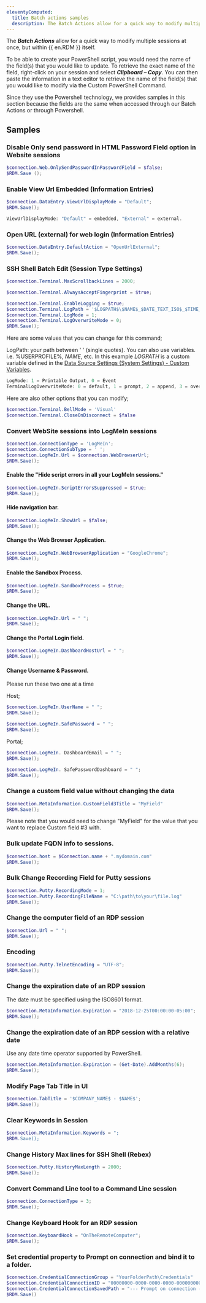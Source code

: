 ```yaml
---
eleventyComputed:
  title: Batch actions samples
  description: The Batch Actions allow for a quick way to modify multiple sessions at once, but within {{ en.RDM }} itself.  
---
```

The ***Batch Actions*** allow for a quick way to modify multiple sessions at once, but within {{ en.RDM }} itself.  

To be able to create your PowerShell script, you would need the name of the field(s) that you would like to update. To retrieve the exact name of the field, right-click on your session and select ***Clipboard – Copy***. You can then paste the information in a text editor to retrieve the name of the field(s) that you would like to modify via the Custom PowerShell Command.  

Since they use the Powershell technology, we provides samples in this section because the fields are the same when accessed through our Batch Actions or through Powershell.

## Samples

### Disable Only send password in HTML Password Field option in Website sessions
```powershell
$connection.Web.OnlySendPasswordInPasswordField = $false;
$RDM.Save ();
```

### Enable View Url Embedded (Information Entries)
```powershell
$connection.DataEntry.ViewUrlDisplayMode = "Default";
$RDM.Save();
```
```powershell
ViewUrlDisplayMode: "Default" = embedded, "External" = external.
```

### Open URL (external) for web login (Information Entries)
```powershell
$connection.DataEntry.DefaultAction = "OpenUrlExternal";
$RDM.Save();
```

### SSH Shell Batch Edit (Session Type Settings)
```powershell
$connection.Terminal.MaxScrollbackLines = 2000;

$connection.Terminal.AlwaysAcceptFingerprint = $true;

$connection.Terminal.EnableLogging = $true;
$connection.Terminal.LogPath = '$LOGPATH$\$NAME$_$DATE_TEXT_ISO$_$TIME_TEXT_ISO$.log';
$connection.Terminal.LogMode = 1;
$connection.Terminal.LogOverwriteMode = 0;
$RDM.Save();
```

Here are some values that you can change for this command;  

LogPath: your path between ' ' (single quotes). You can also use variables. i.e. %USERPROFILE%, $NAME$, etc. In this example $LOGPATH$ is a custom variable defined in the [Data Source Settings (System Settings) - Custom Variables](/rdm/windows/commands/administration/settings/system-settings/application/).

```powershell
LogMode: 1 = Printable Output, 0 = Event
TerminalLogOverwriteMode: 0 = default, 1 = prompt, 2 = append, 3 = overwrite
```

Here are also other options that you can modify;

```powershell
$connection.Terminal.BellMode = 'Visual'
$connection.Terminal.CloseOnDisconnect = $false
```

### Convert WebSite sessions into LogMeIn sessions
```powershell
$connection.ConnectionType = 'LogMeIn';
$connection.ConnectionSubType = ' ';
$connection.LogMeIn.Url = $connection.WebBrowserUrl;
$RDM.Save();
```

#### Enable the "Hide script errors in all your LogMeIn sessions."
```powershell
$connection.LogMeIn.ScriptErrorsSuppressed = $true;
$RDM.Save();
```

#### Hide navigation bar.
```powershell
$connection.LogMeIn.ShowUrl = $false;
$RDM.Save();
```

#### Change the Web Browser Application.
```powershell
$connection.LogMeIn.WebBrowserApplication = "GoogleChrome";
$RDM.Save();
```

#### Enable the Sandbox Process.
```powershell
$connection.LogMeIn.SandboxProcess = $true;
$RDM.Save();
```

#### Change the URL.
```powershell
$connection.LogMeIn.Url = " ";
$RDM.Save();
```

#### Change the Portal Login field.
```powershell
$connection.LogMeIn.DashboardHostUrl = " ";
$RDM.Save();
```

#### Change Username & Password.
Please run these two one at a time

Host;

```powershell
$connection.LogMeIn.UserName = " ";
$RDM.Save();
```
```powershell
$connection.LogMeIn.SafePassword = " ";
$RDM.Save();
```

Portal;

```powershell
$connection.LogMeIn. DashboardEmail = " ";
$RDM.Save();
```
```powershell
$connection.LogMeIn. SafePasswordDashboard = " ";
$RDM.Save();
```

### Change a custom field value without changing the data
```powershell
$connection.MetaInformation.CustomField3Title = "MyField"
$RDM.Save();
```
Please note that you would need to change "MyField" for the value that you want to replace Custom field #3 with.

### Bulk update FQDN info to sessions.
```powershell
$connection.host = $Connection.name + ".mydomain.com"
$RDM.Save();
```

### Bulk Change Recording Field for Putty sessions
```powershell
$connection.Putty.RecordingMode = 1;
$connection.Putty.RecordingFileName = "C:\path\to\your\file.log"
$RDM.Save();
```

### Change the computer field of an RDP session
```powershell
$connection.Url = " ";
$RDM.Save();
```

### Encoding
```powershell
$connection.Putty.TelnetEncoding = "UTF-8";
$RDM.Save();
```

### Change the expiration date of an RDP session
The date must be specified using the ISO8601 format.  

```powershell
$connection.MetaInformation.Expiration = "2018-12-25T00:00:00-05:00";
$RDM.Save();
```

### Change the expiration date of an RDP session with a relative date
Use any date time operator supported by PowerShell.  

```powershell
$connection.MetaInformation.Expiration = (Get-Date).AddMonths(6);
$RDM.Save();
```

### Modify Page Tab Title in UI
```powershell
$connection.TabTitle = '$COMPANY_NAME$ - $NAME$';
$RDM.Save();
```

### Clear Keywords in Session
```powershell
$connection.MetaInformation.Keywords = ";
$RDM.Save();
```

### Change History Max lines for SSH Shell (Rebex)
```powershell
$connection.Putty.HistoryMaxLength = 2000;
$RDM.Save();
```

### Convert Command Line tool to a Command Line session
```powershell
$connection.ConnectionType = 3;
$RDM.Save();
```

### Change Keyboard Hook for an RDP session
```powershell
$connection.KeyboardHook = "OnTheRemoteComputer";
$RDM.Save();
```

### Set credential property to Prompt on connection and bind it to a folder.
```powershell
$connection.CredentialConnectionGroup = "YourFolderPath\Credentials"
$connection.CredentialConnectionID = "00000000-0000-0000-0000-000000000000"
$connection.CredentialConnectionSavedPath = "--- Prompt on connection ---"
$RDM.Save()
